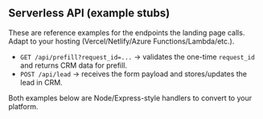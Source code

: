 Serverless API (example stubs)
------------------------------

These are reference examples for the endpoints the landing page calls.
Adapt to your hosting (Vercel/Netlify/Azure Functions/Lambda/etc.).

- `GET /api/prefill?request_id=...` → validates the one-time `request_id` and returns CRM data for prefill.
- `POST /api/lead` → receives the form payload and stores/updates the lead in CRM.

Both examples below are Node/Express-style handlers to convert to your platform.

